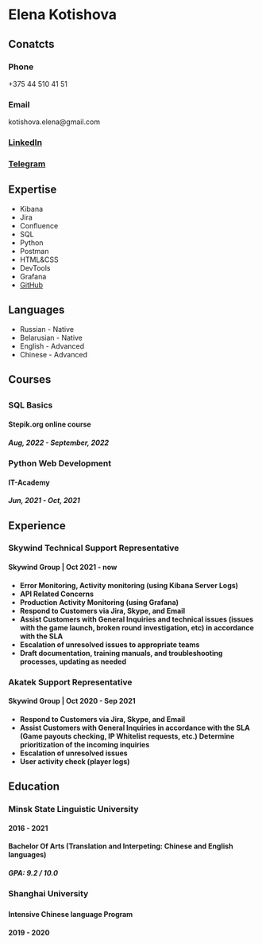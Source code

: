 <!DOCTYPE html>
<html lang="ru">
<head>
  <meta charset="UTF-8">
</head>
<body>
  <h1>Elena Kotishova</h1>
  <div>
  <div>
  <h2><strong>Conatcts</strong></h2>
  </div>
  <h3>Phone</h3>
  <p class="content">+375 44 510 41 51</p>
  <h3>Email</h3>
  <p class="content">kotishova.elena@gmail.com<p>
  <h3><a href="https://www.linkedin.com/in/kotishovaelena/">LinkedIn</a></h3>
  <h3><a href="http://t.me/lena_kotishova">Telegram</a></h3>
  </div>
  <div>
    <h2>Expertise</h2>
    <ul>
    <li>Kibana</li>
    <li>Jira</li>
    <li>Confluence</li>
    <li>SQL</li>
    <li>Python</li>
    <li>Postman</li>
    <li>HTML&CSS</li>
    <li>DevTools</li>
    <li>Grafana</li>
    <li><a href="https://github.com/lenakotishova">GitHub</a></li>
    </ul> 
  </div>
  <div>
    <h2>Languages</h2>
    <ul>
    <li>Russian - Native</li> 
    <li>Belarusian - Native</li>
    <li>English - Advanced</li>
    <li>Chinese - Advanced</li>
    </ul>
  </div>
  <div>
    <h2>Courses<h2>
    <h3>SQL Basics</h3>
    <h4>Stepik.org online course</h4>
    <h5>Aug, 2022 - September, 2022<h5>
    <h3>Python Web Development</h3>
    <h4>IT-Academy</h4>
    <h5>Jun, 2021 - Oct, 2021</h5>
  </div>
  <div>
    <h2>Experience</h2>
    <h3>Skywind Technical Support Representative</h3>
    <h4>Skywind Group | Oct 2021 - now<h4>
    <ul>
    <li>Error Monitoring, Activity monitoring (using Kibana Server Logs)</li>
    <li>API Related Concerns</li>
    <li>Production Activity Monitoring (using Grafana)</li>
    <li>Respond to Customers via Jira, Skype, and Email</li>
    <li>Assist Customers with General Inquiries and technical issues (issues with the game launch, broken round investigation, etc) in accordance with the SLA</li>
    <li>Escalation of unresolved issues to appropriate teams</li>
    <li>Draft documentation, training manuals, and troubleshooting processes, updating as needed</li>
    </ul>
<h3>Akatek Support Representative</h3>
<h4>Skywind Group | Oct 2020 - Sep 2021<h4>
<ul>
<li>Respond to Customers via Jira, Skype, and Email</li>
<li>Assist Customers with General Inquiries in accordance with the SLA (Game payouts checking, IP Whitelist requests, etc.) Determine prioritization of the incoming inquiries</li>
<li>Escalation of unresolved issues</li>
<li>User activity check (player logs)</li>
  </div>
  <div>
    <h2>Education</h2>
    <h3>Minsk State Linguistic University</h3>
    <h4>2016 - 2021</h4>
    <h4>Bachelor Of Arts (Translation and Interpeting: Chinese and English languages)<h4>
    <h5>GPA: 9.2 / 10.0</h3>
    <h3>Shanghai University<h3>
    <h4>Intensive Chinese language Program</h4>
    <h4>2019 - 2020</h4>
    </div>
</html>
</body>


</html>